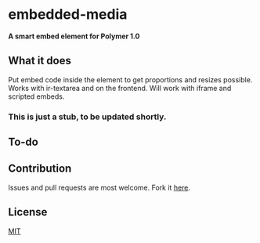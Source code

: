 # embedded-media

**A smart embed element for Polymer 1.0**

## What it does
Put embed code inside the element to get proportions and resizes possible. Works with ir-textarea and on the frontend.
Will work with iframe and scripted embeds.

### This is just a stub, to be updated shortly.

## To-do

## Contribution
Issues and pull requests are most welcome. Fork it [here](https://github.com/IgorRubinovich/ir-textarea).

## License
[MIT](http://opensource.org/licenses/MIT) 

